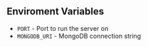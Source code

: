 ## Enviroment Variables

- `PORT` - Port to run the server on
- `MONGODB_URI` - MongoDB connection string
